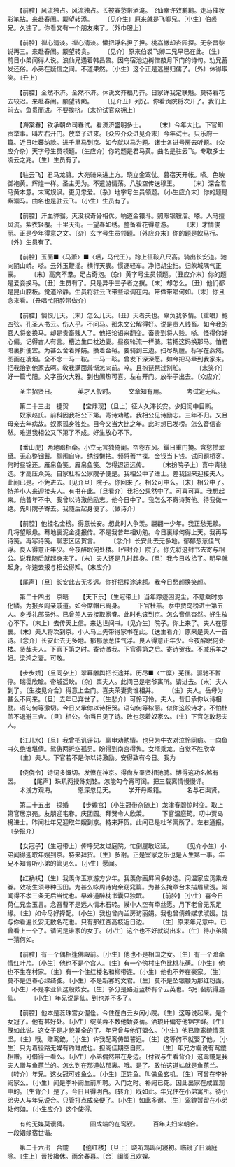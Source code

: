 <!-- { "loadSidebar": true } -->
　　【前腔】风流独占。风流独占。长被春愁带酒淹。飞仙幸许效鹣鹣。走马催妆彩笔拈。来赴春闱。颙望转添。 
　　〔见介生〕原来就是飞卿兄。〔小生〕伯裘兄。久违了。你看又有一个朋友来了。〔外巾服上〕 

　　【前腔】禅心淸淡。禅心淸淡。懒把浮名担子担。桃嵓撇却杏园探。无奈昌黎说再三。来赴春闱。颙望转贪。 
　　〔见介〕原来伯裘飞卿二兄早已在此。〔生〕前日小弟闻得人说。浪仙兄遇着韩昌黎。因鸟宿池边树僧敲月下门的诗句。劝兄蓄发还俗。小弟在疑信之间。不道果然。〔小生〕这个正是逃墨归儒了。〔外〕休得取笑。〔丑上〕 

　　【前腔】全然不济。全然不济。休说文齐福乃齐。日家许我定联魁。莫待看花去较迟。来赴春闱。颙望转痴。 
　　〔见介丑〕列兄。你看贡院将次开了。我们上前去。鱼贯而进。不要挨挤。〔末扮试官众拥上〕 

　　【海棠春】钦承朝命司春试。看济济盛明多士。 
　　〔末〕今年大比。下官知贡举事。叫左右开门。放举子进来。〔众应介众进见介末〕今年试士。只乐府一篇。近日吐蕃纳款。进千里马到京。如今就以马为题。诸士各进号房去听题。〔众应介杂〕天字号生员领题。〔生应介〕你的题是君马黄。曲名是驻云飞。专取多士凌云之兆。〔生〕生员有了。 

　　【驻云飞】君马龙骧。大宛骑来进上方。晓立金鸾仗。暮宿天开帐。嗏。色映御袍黄。辉煌一样。圣主无为。不遣游情荡。八骏空传送穆王。 
　　〔末〕深合君马黄本意。末寓规讽。更见忠爱。〔杂〕地字号生员领题。〔小生应介末〕你的题是紫骝马。曲名也是驻云飞。〔小生〕生员有了。 

　　【前腔】汗血骅骝。灭没权奇骨相优。响道金镮斗。照眼银鞍溜。嗏。人马擅风流。紫衣轻覆。十里天街。一望春如绣。整备看花得意游。 
　　〔末〕才情俊丽。正是少年得意之文。〔杂〕玄字号生员领题。〔外应介末〕你的题是飮马行。〔外〕生员有了。 

　　【前腔】玉面■〈马萧〉■〈瑶，马代王〉。跨上征鞍八尺高。骑出长安道。驰向阴山峤。嗏。云外玉鞭摇。横行天表。惯逐轻车。净把胡尘扫。归飮城隅气正豪。 
　　〔末〕高爽不羣。足占奇抱。〔杂〕黄字号生员领题。〔丑应介末〕你的题是爱妾换马。〔丑〕生员有了。只是异乎三子者之撰。〔末〕却怎么。〔丑〕他们都是昆山腔板。觉道冷静。生员将驻云飞带些滚调在内。带做带唱何如。〔末〕你且念来看。〔丑唱弋阳腔带做介〕 

　　【前腔】懊恨儿天。〔末〕怎么儿天。〔丑〕天者夫也。辜负我多情。〔重唱〕鲍四弦。孔圣人书云。伤人乎。不问马。那朱文公解得好。说是贵人贱畜。如今我的官人将妾换马。却是贵畜贱人了。他把论语来翻变。畜贵到将人贱。嗏。怪得你好心偏。记得古人有言。槽边生口枕边妻。昼夜轮流一样骑。若把这妈换那马。怕君暗裏折便宜。为甚么舍着婵娟。换着金鞯。要骑到三边。扫尽胡膻。标写在燕然。图画在凌烟。全不念一马一鞍。一马一鞍。曾发下深深愿。如今把马牵到我家来。把我抬到他家去呵。敎我满面羞惭怎向前。啐。且抱琵琶过别船。 
　　〔末笑介〕好一篇弋阳。文字虽欠大雅。到也闹热可喜。左右开门。放举子出去。〔众应介〕 

　　圣主招贤日。　　　　英才入彀时。 
　　文章知有用。　　　　考试定无私。 

　　第二十三出　捷贺 
　　【宝鼎现】〔旦上〕征人久滞长安。少妇闺中目断。 
　　奴家赵氏。前科因我相公下第。寄诗劝勉。我相公见诗励志。三年不归。又且母亲去年病故。奴家孤身独处。目今又当大比之年。此时想已发榜。怎么音信杳然。难道我相公又下第了不成。好生放心不下。 

　　【番山虎】两地暗相牵。小立无言独倚阑。帘卷东风。鎭日重门掩。含愁攒翠黛。无心整钿鬟。鸳闱自守。绣线懒拈。频将蓍艹揲。金钗当卜钱。试问题桥客。何时昼锦还。雁帛鱼笺。雁帛鱼笺。怎得迢迢远传。 
　　〔末扮院子上〕喜中靑钱选。才高压众英。自家杜相公家院子便是。我相公中了进士。差我回来迎接夫人。此间已是。不免进去。〔见介旦〕院子。你回来了。相公可中么。〔末〕相公中了。特差小人来迎接夫人。有书在此。〔旦看介〕我相公果然中了。可喜可喜。我想起来。他昔年不中。我曾以诗激他励志。他今日中了。我怎么不寄诗贺他。待我做一绝。先叫院子寄去。我随后起身便了。〔做诗介〕 

　　【前腔】他挂名金榜。得意长安。想此时人争羡。翩翩一少年。我正愁无赖。几将望眼悬。蓦地裏泥金捷报传。不是我昔年相劝勉。今日裏缘何得上天。我再写诗笺。再写诗笺。聊志区区贺言。 
　　〔念介〕长安此去无多地。郁郁葱葱佳气浮。良人得意正年少。今夜醉眠何处楼。〔作封介〕院子。你先将这封书去寄与相公。说我随后就起身来了。〔末〕夫人还是几时起身。〔旦〕我今日收拾了。明早就起身。你速去报与相公得知。〔末应介〕 

　　【尾声】〔旦〕长安此去无多远。你好把程途速趱。我今日愁颜换笑颜。 

　　第二十四出　京晤 
　　【天下乐】〔生冠带上〕当年踪迹困泥尘。不意乘时亦化鳞。为报乡闾亲戚道。如今席帽已离身。 
　　下官杜羔。忝中贾岛榜进士第五人。身授礼部员外。已曾差人去接取家眷。此时也该到京。怎么音信杳然。好生放心不下。〔末上〕去传天上信。来达世间书。〔见介生〕院子。你上来了。夫人在那裏。〔末〕夫人将次到京。小人马上先带得家书在此。〔送生看介〕原来是夫人一首诗。〔念介〕长安此去无多地。郁郁葱葱佳气浮。良人得意正年少。今夜醉眠何处楼。贤哉夫人。下官下第之时。寄诗激我。下官得第之后。寄诗贺我。不减乐羊之妇。梁鸿之妻。可敬。 

　　【步步娇】〔旦同杂上〕翠幕雕舆把长途并。历尽■〈艹糜〉芜径。驱驰不暂停。瑞霭欣瞻。帝城遥映。〔杂〕禀夫人。此间已是老爷寓所。请进去。〔末〕夫人到了。〔生接见介合〕得意上金门。喜夫荣妻贵谁相并。 
　　〔生〕夫人。岳母为甚么不同来。〔旦〕去年已弃世了。〔生悲介〕可怜可怜。夫人。昔日承你以诗相励。语句何等激切。今日又承你以诗相贺。语句何等秾丽。似你这般诗才。不怕杜羔不退避三舍。〔旦〕相公。你当日见了诗。敢也怨着奴家么。〔生〕下官怎敢怨夫人。 

　　【江儿水】〔旦〕我曾把讥评句。聊申劝勉情。也只为牛衣对泣怜同病。一向鱼书久绝谁堪倩。鸳俦两拆空孤另。盼得到南宫得隽。女壻乘龙。自觉不胜欣幸 
　　〔生〕夫人。下官若不是你以诗激励。安得致有今日。我为 

　　【侥侥令】诗词多慨切。发愤在神京。得尙友羣贤相驰骋。博得这功名煞有因。 
　　【尾声】珠玑两授殊刻铭。怎能勾今宵可闰。把三载离情慢慢评。 
　　术浅方观海。　　　　恩深忽见天。 
　　学开丹殿籍。　　　　名与石渠贤。 

　　第二十五出　探婚 
　　【步蟾宫】〔小生冠带杂随上〕龙津春碧惊时变。取上第官居京苑。友朋迎宅眷。庆团圆。拜贺令人欣羡。 
　　下官温庭筠。叨中贾岛榜进士。昨闻杜年兄迎取年嫂到京。特来拜贺。此间已是杜爷寓所了。左右通报。〔杂报介〕 

　　【女冠子】〔生冠带上〕传呼契友过庭院。忙倒屣敢迟延。 
　　〔见介小生〕小弟闻得迎取年嫂到京。特来拜贺。〔生〕多谢。正是室家之乐也是人生第一事。年兄不知肯听小弟的管见么。〔小生〕愿闻。 

　　【红衲袄】〔生〕我羡你玉京游方少年。我羡你画屛间多妙选。问温家应觅乘龙眷。效杨生须寻种玉田。为甚么咏周诗尙余窈窕篇。为甚么掩章台未描眉黛浅。常闻得不孝三条无后当忧也。早难道醉枕书囊只独眠。 
　　【前腔】〔小生〕喜今日荷仁兄金玉言。念吾曹不是远人情木石转。幙中人空有牵丝愿。月下老曾无系足缘。〔生〕如今尽好择配。〔小生〕我也曾向兰房访丽娟。我也曾倩蜂媒求淑媛。饶与你看遍长安无数名花也。只有那红杏高枝近日边。 
　　〔生〕原来年兄意中。已曾看上一个了。请问是谁家的女子。〔小生〕这个也不好就说出来。〔生〕待小弟猜一猜何如。 

　　【前腔】有一个偶相逢佛殿前。〔小生〕他也不是相国之女。〔生〕有一个暗牵情红叶片。〔小生〕他也不是个宫人。〔生〕有一个傍村庄色比桃花蒨。〔小生〕他也不生在村家。〔生〕有一个住红楼名和柳带连。〔小生〕他也不养在豪家。〔生〕莫不是逗春心绿绮弦。〔小生〕不是新寡的文君。〔生〕莫不是坠银鞭为那红粉面。〔小生〕不是李亚仙这般妓女。〔生〕多分是路近蓝桥有个云英也。勾引裴航得遇仙。 
　　〔小生〕年兄说是仙。到也差不多了。 

　　【前腔】他本是蕊珠宫女偓佺。今住在白云乡闲小院。〔生〕这等说起来。是个女冠了。他有甚好处。〔小生〕绽芙蓉不数他娇姿蒨。洒琅玕偏夸他锦字鲜。〔生〕旣如此说。这女子是才貌兼全的了。年兄曾与他订盟么。〔小生〕他已赠鸾鎞情意坚。〔生〕哦。赠鸾鎞。〔小生〕许我配鸾俦盟誓远。〔生〕这等何不就娶了他。〔小生〕只为着径路无媒有约难成也。担阁佳期空自煎。 
　　〔生〕年兄方纔说有鸾鎞相赠。可借得一看么。〔小生〕小弟偶然带在身边。〔付钗与生看背介〕这鸾鎞是我夫人赠与鱼蕙兰的。怎么到在那道姑那裏。哦。是了。敢怕这道姑就是鱼蕙兰。〔转介〕年兄。这女冠可姓鱼么。〔小生〕正姓鱼。叫做鱼玄机。〔生〕可曾在李补阙家么。〔小生〕闻是李补阙生前所聘。入门之时。补阙已死。因此出家在咸宜观中的。〔生背介〕是了。今日且得明白。〔转介〕旣如此。年兄住在小弟寓所。待小弟央人与年兄说合。只管打点成亲便了。〔小生〕如此多谢。〔生〕鸾鎞暂留在小弟处何如。〔小生应介〕这个使得。 

　　有约无媒莫谩猜。　　　　圆成端的在鸾钗。 
　　百年夫妇来朝合。　　　　一段姻缘宿世谐。 

　　第二十六出　合鎞 
　　【遶红楼】〔旦上〕晓听鸡鸣问寝初。临镜了日满庭除。〔生上〕晋接纔休。雨余春暮。〔合〕闺阁且欢娱。 
